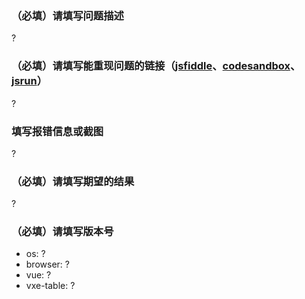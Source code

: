 ### （必填）请填写问题描述

 ?

### （必填）请填写能重现问题的链接（[jsfiddle](https://jsfiddle.net/em6wnz20/)、[codesandbox](https://codesandbox.io/s/vue-template-916h0)、[jsrun](https://jsrun.net/vIyKp/edit)）

 ?

### 填写报错信息或截图

 ?

### （必填）请填写期望的结果

 ?

### （必填）请填写版本号

- os: ?
- browser: ?
- vue: ?
- vxe-table: ?
